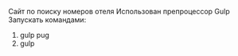 Сайт по поиску номеров отеля
Использован препроцессор Gulp
Запускать командами:
1. gulp pug
2. gulp
